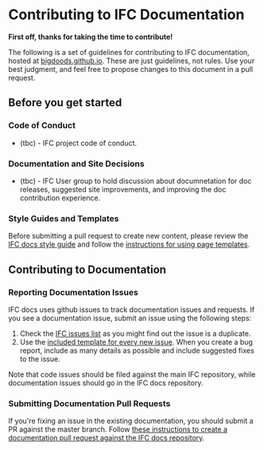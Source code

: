 # Contributing to IFC Documentation

**First off, thanks for taking the time to contribute!**

The following is a set of guidelines for contributing to IFC documentation, hosted at [bigdoods.github.io](http://bigdoods.github.io/).
These are just guidelines, not rules. Use your best judgment, and feel free to propose changes to this document in a pull request.

## Before you get started

### Code of Conduct

* (tbc) - IFC project code of conduct.

### Documentation and Site Decisions

* (tbc) - IFC User group to hold discussion about documnetation for doc releases, suggested site improvements, and improving the doc contribution experience.

### Style Guides and Templates

Before submitting a pull request to create new content, please review the [IFC docs style guide](http://bigdoods.github.io/docs/contribute/style-guide/) and follow the [instructions for using page templates](http://bigdoods.github.io/docs/contribute/page-templates/).


## Contributing to Documentation

### Reporting Documentation Issues

IFC docs uses github issues to track documentation issues and requests. If you see a documentation issue, submit an issue using the following steps:

1. Check the [IFC issues list](https://github.com/bigdoods/bigdoods.github.io/issues) as you might find out the issue is a duplicate.
2. Use the [included template for every new issue](https://github.com/bigdoods/bigdoods.github.io/issues/new).  When you create a bug report, include as many details as possible and include suggested fixes to the issue.

Note that code issues should be filed against the main IFC repository, while documentation issues should go in the IFC docs repository.

### Submitting Documentation Pull Requests

If you're fixing an issue in the existing documentation, you should submit a PR against the master branch.  Follow [these instructions to create a documentation pull request against the IFC docs repository](http://bigdoods.github.io/docs/contribute/create-pull-request/).

